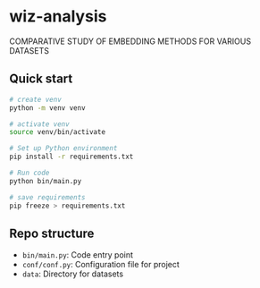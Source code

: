 # wiz-analysis

COMPARATIVE STUDY OF EMBEDDING METHODS FOR VARIOUS DATASETS

## Quick start

```bash
# create venv
python -m venv venv

# activate venv
source venv/bin/activate

# Set up Python environment
pip install -r requirements.txt

# Run code
python bin/main.py

# save requirements
pip freeze > requirements.txt
```

## Repo structure

 - `bin/main.py`: Code entry point
 - `conf/conf.py`: Configuration file for project
 - `data`: Directory for datasets

